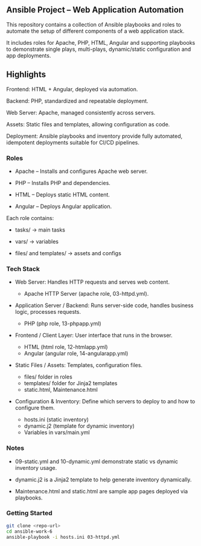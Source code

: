 ## Ansible Project – Web Application Automation

This repository contains a collection of Ansible playbooks and roles to automate the setup of different components of a web application stack.

It includes roles for Apache, PHP, HTML, Angular and supporting playbooks to demonstrate single plays, multi-plays, dynamic/static configuration and app deployments.

## Highlights

Frontend: HTML + Angular, deployed via automation.

Backend: PHP, standardized and repeatable deployment.

Web Server: Apache, managed consistently across servers.

Assets: Static files and templates, allowing configuration as code.

Deployment: Ansible playbooks and inventory provide fully automated, idempotent deployments suitable for CI/CD pipelines.

### Roles

- Apache – Installs and configures Apache web server.

- PHP – Installs PHP and dependencies.

- HTML – Deploys static HTML content.

- Angular – Deploys Angular application.

Each role contains:

- tasks/ → main tasks

- vars/ → variables

- files/ and templates/ → assets and configs

### Tech Stack
- Web Server: Handles HTTP requests and serves web content.
  - Apache HTTP Server (apache role, 03-httpd.yml).

- Application Server / Backend: Runs server-side code, handles business logic, processes requests.
  - PHP (php role, 13-phpapp.yml)

- Frontend / Client Layer: User interface that runs in the browser.
  - HTML (html role, 12-htmlapp.yml)
  - Angular (angular role, 14-angularapp.yml)

- Static Files / Assets: Templates, configuration files.
  - files/ folder in roles
  - templates/ folder for Jinja2 templates
  - static.html, Maintenance.html

- Configuration & Inventory: Define which servers to deploy to and how to configure them.
  - hosts.ini (static inventory)
  - dynamic.j2 (template for dynamic inventory)
  - Variables in vars/main.yml

### Notes

- 09-static.yml and 10-dynamic.yml demonstrate static vs dynamic inventory usage.

- dynamic.j2 is a Jinja2 template to help generate inventory dynamically.

- Maintenance.html and static.html are sample app pages deployed via playbooks.

### Getting Started

```bash
git clone <repo-url>
cd ansible-work-6
ansible-playbook -i hosts.ini 03-httpd.yml
